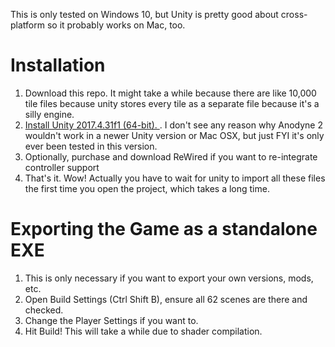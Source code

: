 This is only tested on Windows 10, but Unity is pretty good about cross-platform so it probably works on Mac, too.

# Installation

1. Download this repo. It might take a while because there are like 10,000 tile files because unity stores every tile as a separate file because it's a silly engine.
2. [Install Unity 2017.4.31f1 (64-bit). ](https://unity.com/releases/editor/archive). I don't see any reason why Anodyne 2 wouldn't work in a newer Unity version or Mac OSX, but just FYI it's only ever been tested in this version.
3. Optionally, purchase and download ReWired if you want to re-integrate controller support
4. That's it. Wow! Actually you have to wait for unity to import all these files the first time you open the project, which takes a long time.

# Exporting the Game as a standalone EXE
1. This is only necessary if you want to export your own versions, mods, etc.
2. Open Build Settings (Ctrl Shift B), ensure all 62 scenes are there and checked. 
3. Change the Player Settings if you want to.
4. Hit Build! This will take a while due to shader compilation.
